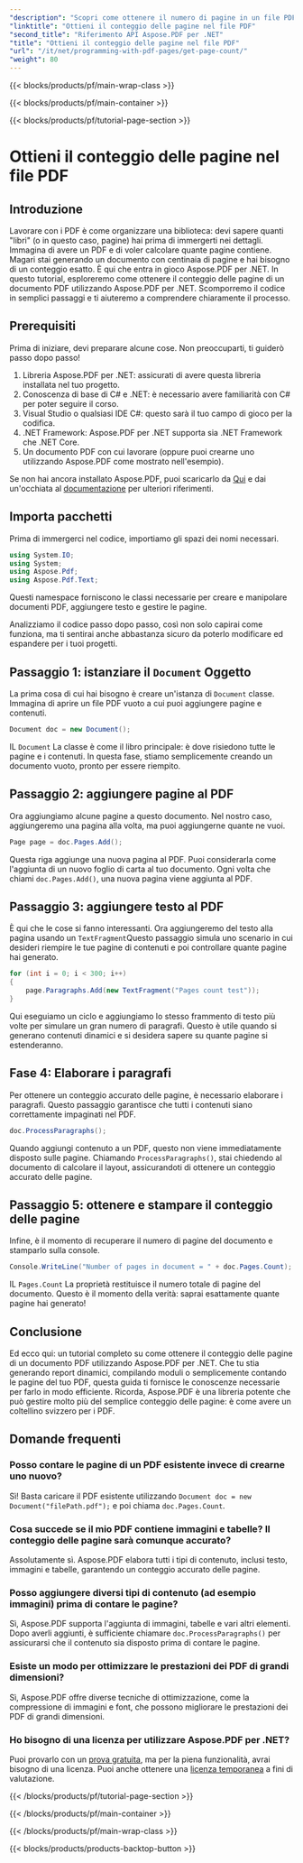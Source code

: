 ```yaml
---
"description": "Scopri come ottenere il numero di pagine in un file PDF utilizzando Aspose.PDF per .NET. Segui la nostra guida passo passo per una soluzione semplice ed efficace."
"linktitle": "Ottieni il conteggio delle pagine nel file PDF"
"second_title": "Riferimento API Aspose.PDF per .NET"
"title": "Ottieni il conteggio delle pagine nel file PDF"
"url": "/it/net/programming-with-pdf-pages/get-page-count/"
"weight": 80
---
```


{{< blocks/products/pf/main-wrap-class >}}

{{< blocks/products/pf/main-container >}}

{{< blocks/products/pf/tutorial-page-section >}}

# Ottieni il conteggio delle pagine nel file PDF

## Introduzione

Lavorare con i PDF è come organizzare una biblioteca: devi sapere quanti "libri" (o in questo caso, pagine) hai prima di immergerti nei dettagli. Immagina di avere un PDF e di voler calcolare quante pagine contiene. Magari stai generando un documento con centinaia di pagine e hai bisogno di un conteggio esatto. È qui che entra in gioco Aspose.PDF per .NET. In questo tutorial, esploreremo come ottenere il conteggio delle pagine di un documento PDF utilizzando Aspose.PDF per .NET. Scomporremo il codice in semplici passaggi e ti aiuteremo a comprendere chiaramente il processo.

## Prerequisiti

Prima di iniziare, devi preparare alcune cose. Non preoccuparti, ti guiderò passo dopo passo!

1. Libreria Aspose.PDF per .NET: assicurati di avere questa libreria installata nel tuo progetto.
2. Conoscenza di base di C# e .NET: è necessario avere familiarità con C# per poter seguire il corso.
3. Visual Studio o qualsiasi IDE C#: questo sarà il tuo campo di gioco per la codifica.
4. .NET Framework: Aspose.PDF per .NET supporta sia .NET Framework che .NET Core.
5. Un documento PDF con cui lavorare (oppure puoi crearne uno utilizzando Aspose.PDF come mostrato nell'esempio).

Se non hai ancora installato Aspose.PDF, puoi scaricarlo da [Qui](https://releases.aspose.com/pdf/net/) e dai un'occhiata al [documentazione](https://reference.aspose.com/pdf/net/) per ulteriori riferimenti.

## Importa pacchetti

Prima di immergerci nel codice, importiamo gli spazi dei nomi necessari.

```csharp
using System.IO;
using System;
using Aspose.Pdf;
using Aspose.Pdf.Text;
```

Questi namespace forniscono le classi necessarie per creare e manipolare documenti PDF, aggiungere testo e gestire le pagine.

Analizziamo il codice passo dopo passo, così non solo capirai come funziona, ma ti sentirai anche abbastanza sicuro da poterlo modificare ed espandere per i tuoi progetti.

## Passaggio 1: istanziare il `Document` Oggetto

La prima cosa di cui hai bisogno è creare un'istanza di `Document` classe. Immagina di aprire un file PDF vuoto a cui puoi aggiungere pagine e contenuti.

```csharp
Document doc = new Document();
```

IL `Document` La classe è come il libro principale: è dove risiedono tutte le pagine e i contenuti. In questa fase, stiamo semplicemente creando un documento vuoto, pronto per essere riempito.

## Passaggio 2: aggiungere pagine al PDF

Ora aggiungiamo alcune pagine a questo documento. Nel nostro caso, aggiungeremo una pagina alla volta, ma puoi aggiungerne quante ne vuoi.

```csharp
Page page = doc.Pages.Add();
```

Questa riga aggiunge una nuova pagina al PDF. Puoi considerarla come l'aggiunta di un nuovo foglio di carta al tuo documento. Ogni volta che chiami `doc.Pages.Add()`, una nuova pagina viene aggiunta al PDF.

## Passaggio 3: aggiungere testo al PDF

È qui che le cose si fanno interessanti. Ora aggiungeremo del testo alla pagina usando un `TextFragment`Questo passaggio simula uno scenario in cui desideri riempire le tue pagine di contenuti e poi controllare quante pagine hai generato.

```csharp
for (int i = 0; i < 300; i++)
{
    page.Paragraphs.Add(new TextFragment("Pages count test"));
}
```

Qui eseguiamo un ciclo e aggiungiamo lo stesso frammento di testo più volte per simulare un gran numero di paragrafi. Questo è utile quando si generano contenuti dinamici e si desidera sapere su quante pagine si estenderanno.

## Fase 4: Elaborare i paragrafi

Per ottenere un conteggio accurato delle pagine, è necessario elaborare i paragrafi. Questo passaggio garantisce che tutti i contenuti siano correttamente impaginati nel PDF.

```csharp
doc.ProcessParagraphs();
```

Quando aggiungi contenuto a un PDF, questo non viene immediatamente disposto sulle pagine. Chiamando `ProcessParagraphs()`, stai chiedendo al documento di calcolare il layout, assicurandoti di ottenere un conteggio accurato delle pagine.

## Passaggio 5: ottenere e stampare il conteggio delle pagine

Infine, è il momento di recuperare il numero di pagine del documento e stamparlo sulla console.

```csharp
Console.WriteLine("Number of pages in document = " + doc.Pages.Count);
```

IL `Pages.Count` La proprietà restituisce il numero totale di pagine del documento. Questo è il momento della verità: saprai esattamente quante pagine hai generato!

## Conclusione

Ed ecco qui: un tutorial completo su come ottenere il conteggio delle pagine di un documento PDF utilizzando Aspose.PDF per .NET. Che tu stia generando report dinamici, compilando moduli o semplicemente contando le pagine del tuo PDF, questa guida ti fornisce le conoscenze necessarie per farlo in modo efficiente. Ricorda, Aspose.PDF è una libreria potente che può gestire molto più del semplice conteggio delle pagine: è come avere un coltellino svizzero per i PDF.

## Domande frequenti

### Posso contare le pagine di un PDF esistente invece di crearne uno nuovo?  
Sì! Basta caricare il PDF esistente utilizzando `Document doc = new Document("filePath.pdf");` e poi chiama `doc.Pages.Count`.

### Cosa succede se il mio PDF contiene immagini e tabelle? Il conteggio delle pagine sarà comunque accurato?  
Assolutamente sì. Aspose.PDF elabora tutti i tipi di contenuto, inclusi testo, immagini e tabelle, garantendo un conteggio accurato delle pagine.

### Posso aggiungere diversi tipi di contenuto (ad esempio immagini) prima di contare le pagine?  
Sì, Aspose.PDF supporta l'aggiunta di immagini, tabelle e vari altri elementi. Dopo averli aggiunti, è sufficiente chiamare `doc.ProcessParagraphs()` per assicurarsi che il contenuto sia disposto prima di contare le pagine.

### Esiste un modo per ottimizzare le prestazioni dei PDF di grandi dimensioni?  
Sì, Aspose.PDF offre diverse tecniche di ottimizzazione, come la compressione di immagini e font, che possono migliorare le prestazioni dei PDF di grandi dimensioni.

### Ho bisogno di una licenza per utilizzare Aspose.PDF per .NET?  
Puoi provarlo con un [prova gratuita](https://releases.aspose.com/), ma per la piena funzionalità, avrai bisogno di una licenza. Puoi anche ottenere una [licenza temporanea](https://purchase.aspose.com/temporary-license/) a fini di valutazione.

{{< /blocks/products/pf/tutorial-page-section >}}

{{< /blocks/products/pf/main-container >}}

{{< /blocks/products/pf/main-wrap-class >}}

{{< blocks/products/products-backtop-button >}}